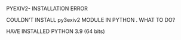  PYEXIV2- INSTALLATION ERROR
 
 COULDN'T INSTALL py3exiv2 MODULE IN PYTHON .  WHAT TO DO?
 
 HAVE INSTALLED PYTHON 3.9 (64 bits)
